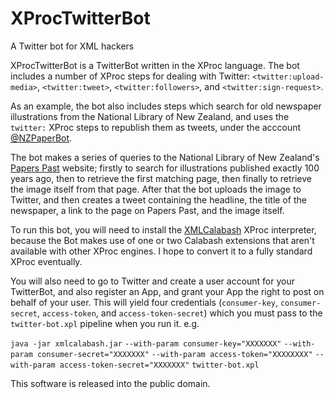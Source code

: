 # XProcTwitterBot
A Twitter bot for XML hackers

XProcTwitterBot is a TwitterBot written in the XProc language. The bot includes a number of XProc steps for dealing with Twitter: `<twitter:upload-media>`, `<twitter:tweet>`, `<twitter:followers>`, and `<twitter:sign-request>`.

As an example, the bot also includes steps which search for old newspaper illustrations from the National Library of New Zealand, and uses the `twitter:` XProc steps to republish them as tweets, under the acccount [@NZPaperBot](https://twitter.com/NZPaperBot).

The bot makes a series of queries to the National Library of New Zealand's [Papers Past](http://paperspast.natlib.govt.nz/) website; firstly to search for illustrations published exactly 100 years ago, then to retrieve the first matching page, then finally to retrieve the image itself from that page. After that the bot uploads the image to Twitter, and then creates a tweet containing the headline, the title of the newspaper, a link to the page on Papers Past, and the image itself.

To run this bot, you will need to install the [XMLCalabash](http://xmlcalabash.com/) XProc interpreter, because the Bot makes use of one or two Calabash extensions that aren't available with other XProc engines. I hope to convert it to a fully standard XProc eventually.

You will also need to go to Twitter and create a user account for your TwitterBot, and also register an App, and grant your App the right to post on behalf of your user. This will yield four credentials (`consumer-key`, `consumer-secret`, `access-token`, and `access-token-secret`) which you must pass to the `twitter-bot.xpl` pipeline when you run it. e.g.

`java -jar xmlcalabash.jar` `--with-param consumer-key="XXXXXXX"` `--with-param consumer-secret="XXXXXXX"` `--with-param access-token="XXXXXXXX"` `--with-param access-token-secret="XXXXXXX"` `twitter-bot.xpl`


This software is released into the public domain.
